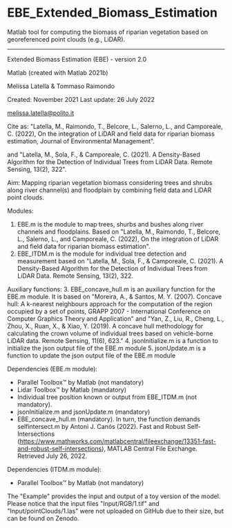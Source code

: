 # EBE_Extended_Biomass_Estimation
Matlab tool for computing the biomass of riparian vegetation based on georeferenced point clouds (e.g., LiDAR).
_______________________________________________________________________________________________________________
 Extended Biomass Estimation (EBE) - version 2.0
  
  Matlab (created with Matlab 2021b)
 
  Melissa Latella & Tommaso Raimondo
 
  Created: November 2021
  Last update: 26 July 2022
 
  melissa.latella@polito.it
  
  Cite as: "Latella, M., Raimondo, T., Belcore, L., Salerno, L., 
                        and Camporeale, C. (2022), On the integration of 
                        LiDAR and field data for riparian biomass 
                        estimation, Journal of Environmental Management".
  
  and "Latella, M., Sola, F., & Camporeale, C. (2021). A Density-Based 
           Algorithm for the Detection of Individual Trees from LiDAR Data. 
            Remote Sensing, 13(2), 322".
 
  Aim: Mapping riparian vegetation biomass considering trees and shrubs along river
        channel(s) and floodplain by combining field data and LiDAR point clouds.
  
  Modules: 
  1. EBE.m is the module to map trees, shurbs and bushes along river channels 
  and floodplains. Based on "Latella, M., Raimondo, T., Belcore, L., Salerno, L., 
  and Camporeale, C. (2022), On the integration of LiDAR and field data for riparian 
  biomass estimation".
  2. EBE_ITDM.m is the module for individual tree detection and measurement
 	based on "Latella, M., Sola, F., & Camporeale, C. (2021). A 
 	Density-Based Algorithm for the Detection of Individual Trees from 
  LiDAR Data. Remote Sensing, 13(2), 322.

  Auxiliary functions:
  3. EBE_concave_hull.m is an auxiliary function for the EBE.m module. It is based 
  on "Moreira, A., & Santos, M. Y. (2007). Concave hull: A k-nearest neighbours 
 	approach for the computation of the region occupied by a set of points, 
  GRAPP 2007 - International Conference on Computer Graphics Theory and Application"
  and "Yan, Z., Liu, R., Cheng, L., Zhou, X., Ruan, X., & Xiao, Y. (2019). 
  A concave hull methodology for calculating the crown volume of individual trees 
  based on vehicle-borne LiDAR data. Remote Sensing, 11(6), 623."
  4. jsonInitialize.m is a function to initialize the json output file of the
  EBE.m module
  5. jsonUpdate.m is a function to update the json output file of the  EBE.m module
  
  Dependencies (EBE.m module):
  - Parallel Toolbox™ by Matlab (not mandatory)
  - Lidar Toolbox™ by Matlab (mandatory)
  - Individual tree position known or output from EBE_ITDM.m (not mandatory).
  - jsonInitialize.m and jsonUpdate.m (mandatory)
  - EBE_concave_hull.m (mandatory). In turn, the function demands selfintersect.m 
    by Antoni J. Canós (2022). Fast and Robust Self-Intersections 
    (https://www.mathworks.com/matlabcentral/fileexchange/13351-fast-and-robust-self-intersections), 
    MATLAB Central File Exchange. Retrieved July 26, 2022.
 
  Dependencies (ITDM.m module):
  - Parallel Toolbox™ by Matlab (not mandatory)
 
  The "Example" provides the input and output of a toy version of the model. Please 
  notice that the input files "Input/RGB/1.tif" and "Input/pointClouds/1.las" were
  not uploaded on GitHub due to their size, but can be found on Zenodo.
  
